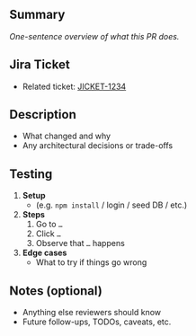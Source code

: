 ## Summary

_One-sentence overview of what this PR does._

## Jira Ticket

- Related ticket: [JICKET-1234](https://your-jira-domain/browse/JICKET-1234)

## Description

- What changed and why
- Any architectural decisions or trade-offs

## Testing

1. **Setup**
   - (e.g. `npm install` / login / seed DB / etc.)
2. **Steps**
   1. Go to `…`
   2. Click `…`
   3. Observe that `…` happens
3. **Edge cases**
   - What to try if things go wrong

## Notes (optional)

- Anything else reviewers should know
- Future follow-ups, TODOs, caveats, etc.
